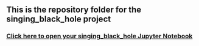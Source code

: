 ## This is the repository folder for the singing_black_hole project

### [Click here to open your singing_black_hole Jupyter Notebook]()
